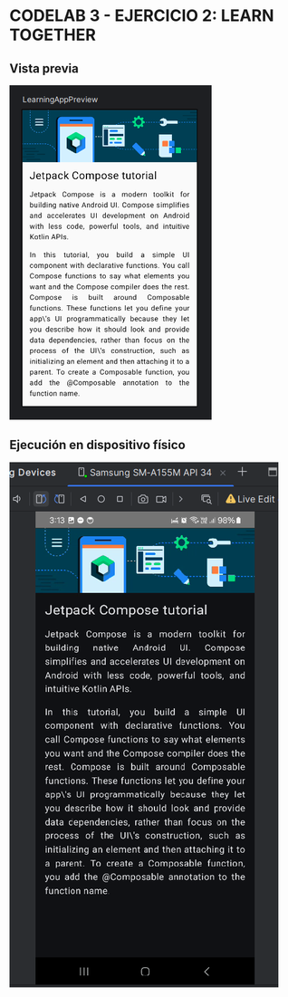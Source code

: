 # CODELAB 3 - EJERCICIO 2: LEARN TOGETHER

## Vista previa
![imagen_1](Vista_previa.png)

## Ejecución en dispositivo físico
![imagen_2](Vista_celular.png)